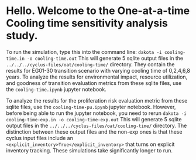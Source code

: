 # Hello. Welcome to the One-at-a-time Cooling time sensitivity analysis study. 
To run the simulation, type this into the command line: 
`dakota -i cooling-time.in -o cooling-time.out`
This will generate 5 sqlite output files in the 
`../../../cyclus-files/oat/cooling-time/` directory. 
They contain the results for EG01-30 transition scenario with varying cooling time of 0,2,4,6,8 years. 
To analyze the results for environmental impact, resource utilization, and goodness of transition 
evaluation metrics from these sqlite files, use the `cooling-time.ipynb` jupyter notebook. 

To analyze the results for the proliferation risk evaluation metric from these sqlite files, 
use the `cooling-time-pu.ipynb` jupyter notebook. 
However, before being able to run the jupyter notebook, you need to rerun 
`dakota -i cooling-time-exp.in -o cooling-time-exp.out`
This will generate 5 sqlite output files in the 
`../../../cyclus-files/oat/cooling-time/` directory. 
The distinction between these output files and the non-exp ones is that these cyclus input 
files include an `<explicit_inventory>True</explicit_inventory>` that turns on 
explicit inventory tracking. These simulations take significantly longer to run. 

